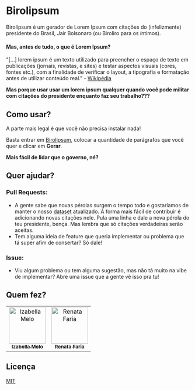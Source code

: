 # Birolipsum

Birolipsum é um gerador de Lorem Ipsum com citações do (infelizmente) presidente do Brasil, Jair Bolsonaro (ou Biroliro para os íntimos).

#### Mas, antes de tudo, o que é Lorem Ipsum?
"[...] lorem ipsum é um texto utilizado para preencher o espaço de texto em publicações (jornais, revistas, e sites) e testar aspectos visuais (cores, fontes etc.), com a finalidade de verificar o layout, a tipografia e formatação antes de utilizar conteúdo real." - [Wikipédia](https://pt.wikipedia.org/wiki/Lorem_ipsum)

**Mas porque usar usar um lorem ipsum qualquer quando você pode militar com citações do presidente enquanto faz seu trabalho???**

## Como usar?
A parte mais legal é que você não precisa instalar nada!

Basta entrar em [Birolipsum](https://izmcm.github.io/birolipsum/), colocar a quantidade de parágrafos que você quer e clicar em **Gerar**.

**Mais fácil de lidar que o governo, né?**

## Quer ajudar?
### Pull Requests:
* A gente sabe que novas pérolas surgem o tempo todo e gostaríamos de manter o nosso [dataset](dataset.txt) atualizado. A forma mais fácil de contribuir é adicionando novas citações nele. Pula uma linha e dale a nova pérola do teu presidente, bença. Mas lembra que só citações verdadeiras serão aceitas.
* Tem alguma ideia de feature que queria implementar ou problema que tá super afim de consertar? Só dale! 

### Issue:
* Viu algum problema ou tem alguma sugestão, mas não tá muito na vibe de implementar? Abre uma issue que a gente vê isso pra tu!

## Quem fez?
<table>
  <tr>
    <td align="center"><a href="https://github.com/izmcm"><img src="https://avatars2.githubusercontent.com/u/27749679?s=460&v=4" width="100px;" alt="Izabella Melo"/><br/><sub><b>Izabella Melo</b></sub></a></td>
    <td align="center"><a href="https://github.com/xReee"><img src="https://avatars0.githubusercontent.com/u/18575717?s=400&v=4" width="100px;" alt="Renata Faria"/><br/><sub><b>Renata Faria</b></sub></a></td>
  </tr>
</table>

## Licença
[MIT](https://choosealicense.com/licenses/mit/)

